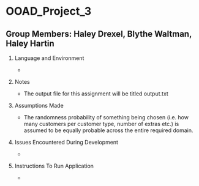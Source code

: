 # OOAD_Project_3

## Group Members: Haley Drexel, Blythe Waltman, Haley Hartin

1. Language and Environment

   * 

2. Notes

   * The output file for this assignment will be titled output.txt

3. Assumptions Made

   * The randomness probability of something being chosen (i.e. how many customers per customer type, number of extras etc.) is assumed to be equally probable across the entire required domain.
   
   
4. Issues Encountered During Development

   * 
   
5. Instructions To Run Application

   * 
